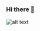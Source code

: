 ### Hi there 👋

![alt text](https://scontent.fhph1-2.fna.fbcdn.net/v/t39.1997-6/cp0/s110x80/70096517_494807081086459_5915572539702116352_n.png?_nc_cat=1&ccb=3&_nc_sid=ac3552&_nc_ohc=Le7k0FjdonUAX-7enCN&_nc_ht=scontent.fhph1-2.fna&_nc_tp=30&oh=5e6ead81545d9976a13fde449ba39ef1&oe=60642C1D)
<!--
**damhung0113/damhung0113** is a ✨ _special_ ✨ repository because its `README.md` (this file) appears on your GitHub profile.

Here are some ideas to get you started:


-->
